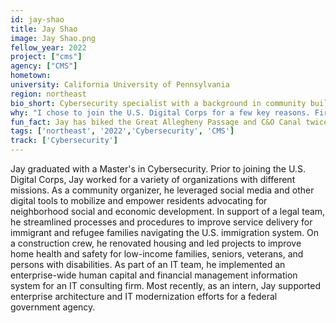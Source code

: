 ```yaml
---
id: jay-shao
title: Jay Shao
image: Jay Shao.png
fellow_year: 2022
project: ["cms"]
agency: ["CMS"]
hometown: 
university: California University of Pennsylvania
region: northeast
bio_short: Cybersecurity specialist with a background in community building and support
why: "I chose to join the U.S. Digital Corps for a few key reasons. First, the program offers a chance to apply my skills and experiences to engaging, meaningful, and challenging work at the intersection of people, technology, and the public interest. Second, the program intentionally assembles a diverse cohort of fellows with various professional backgrounds and life experiences, united by a passion for civic tech. Third, the program strategically invests in the professional development and personal growth of its fellows. Ultimately, the U.S. Digital Corps presents a unique opportunity to support the U.S. Government, serve the American people, and protect our way of life."
fun_fact: Jay has biked the Great Allegheny Passage and C&O Canal twice—that's 300+ miles from Pittsburgh, PA to Washington, D.C. At the time of writing, Jay is currently in the middle of completing his third trip.
tags: ['northeast', '2022','Cybersecurity', 'CMS']
track: ['Cybersecurity']
---
```


Jay graduated with a Master's in Cybersecurity. Prior to joining the U.S. Digital Corps, Jay worked for a variety of organizations with different missions. As a community organizer, he leveraged social media and other digital tools to mobilize and empower residents advocating for neighborhood social and economic development. In support of a legal team, he streamlined processes and procedures to improve service delivery for immigrant and refugee families navigating the U.S. immigration system. On a construction crew, he renovated housing and led projects to improve home health and safety for low-income families, seniors, veterans, and persons with disabilities. As part of an IT team, he implemented an enterprise-wide human capital and financial management information system for an IT consulting firm. Most recently, as an intern, Jay supported enterprise architecture and IT modernization efforts for a federal government agency.

